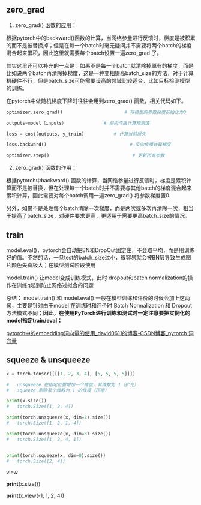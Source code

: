 ## zero_grad

1. zero_grad() 函数的应用：

根据pytorch中的backward()函数的计算，当网络参量进行反馈时，梯度是被积累的而不是被替换掉；但是在每一个batch时毫无疑问并不需要将两个batch的梯度混合起来累积，因此这里就需要每个batch设置一遍zero_grad 了。

其实这里还可以补充的一点是，如果不是每一个batch就清除掉原有的梯度，而是比如说两个batch再清除掉梯度，这是一种变相提高batch_size的方法，对于计算机硬件不行，但是batch_size可能需要设高的领域比较适合，比如目标检测模型的训练。

  在pytorch中做随机梯度下降时往往会用到zero_grad() 函数，相关代码如下。

```python
optimizer.zero_grad()                       # 将模型的参数梯度初始化为0

outputs=model（inputs）              # 前向传播计算预测值

loss = cost(outputs, y_train)           # 计算当前损失

loss.backward()                               # 反向传播计算梯度

optimizer.step()                               # 更新所有参数   
```

2. zero_grad() 函数的作用： 

根据pytorch中backward() 函数的计算，当网络参量进行反馈时，梯度是累积计算而不是被替换，但在处理每一个batch时并不需要与其他batch的梯度混合起来累积计算，因此需要对每个batch调用一遍zero_grad() 将参数梯度置0.

另外，如果不是处理每个batch清除一次梯度，而是两次或多次再清除一次，相当于提高了batch_size，对硬件要求更高，更适用于需要更高batch_size的情况。



## train

model.eval()，pytorch会自动把BN和DropOut固定住，不会取平均，而是用训练好的值。不然的话，一旦test的batch_size过小，很容易就会被BN层导致生成图片颜色失真极大；在模型测试阶段使用

model.train() 让model变成训练模式，此时 dropout和batch normalization的操作在训练q起到防止网络过拟合的问题

总结： model.train() 和 model.eval() 一般在模型训练和评价的时候会加上这两句，主要是针对由于model 在训练时和评价时 Batch Normalization 和 Dropout 方法模式不同；**因此，在使用PyTorch进行训练和测试时一定注意要把实例化的model指定train/eval；**



[pytorch中的embedding词向量的使用_david0611的博客-CSDN博客_pytorch 词向量](https://blog.csdn.net/david0611/article/details/81090371)



## squeeze & unsqueeze

```python
x = torch.tensor([[[1, 2, 3, 4], [5, 5, 5, 5]]])

#	unsqueeze 在指定位置增加一个维度，其维数为 1（扩充）
#	squeeze 删除某个维数为 1 的维度（压缩）

print(x.size())
#	torch.Size([1, 2, 4])

print(torch.unsqueeze(x, dim=2).size())
#	torch.Size([1, 2, 1, 4])

print(torch.unsqueeze(x, dim=3).size())
#	torch.Size([1, 2, 4, 1])


print(torch.squeeze(x, dim=0).size())
#	torch.Size([2, 4])

```



view

  **print**(x.size())

  **print**(x.view(-1, 1, 2, 4))

